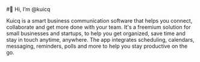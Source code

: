 #👋 Hi, I’m @kuicq

Kuicq is a smart business communication software that helps you connect, collaborate and get more done with your team. It's a freemium solution for small businesses and startups, to help you get organized, save time and stay in touch anytime, anywhere. The app integrates scheduling, calendars, messaging, reminders, polls and more to help you stay productive on the go.
<!---
kuicq/kuicq is a ✨ special ✨ repository because its `README.md` (this file) appears on your GitHub profile.
You can click the Preview link to take a look at your changes.
--->
